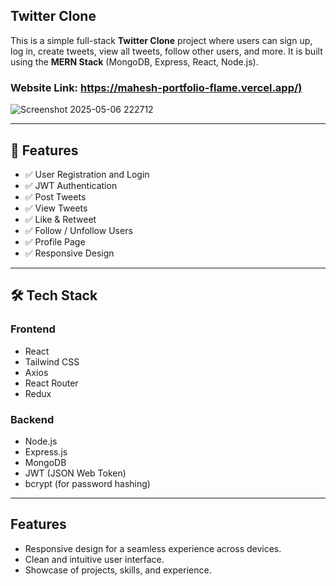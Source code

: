 ## Twitter Clone

This is a simple full-stack **Twitter Clone** project where users can sign up, log in, create tweets, view all tweets, follow other users, and more. It is built using the **MERN Stack** (MongoDB, Express, React, Node.js).

### Website Link: [https://mahesh-portfolio-flame.vercel.app/)](https://twitter-clone-one-pied.vercel.app/)
![Screenshot 2025-05-06 222712](https://github.com/user-attachments/assets/87c4b32d-90fd-4392-b11f-23d2dcd71673)

---

## 📌 Features

- ✅ User Registration and Login
- ✅ JWT Authentication
- ✅ Post Tweets
- ✅ View Tweets
- ✅ Like & Retweet
- ✅ Follow / Unfollow Users
- ✅ Profile Page
- ✅ Responsive Design

---

## 🛠️ Tech Stack

### Frontend
- React
- Tailwind CSS
- Axios
- React Router
- Redux

### Backend
- Node.js
- Express.js
- MongoDB
- JWT (JSON Web Token)
- bcrypt (for password hashing)

---
## Features

- Responsive design for a seamless experience across devices.
- Clean and intuitive user interface.
- Showcase of projects, skills, and experience.


